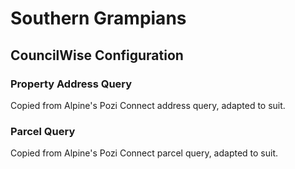 # Southern Grampians

## CouncilWise Configuration

### Property Address Query

Copied from Alpine's Pozi Connect address query, adapted to suit.

### Parcel Query

Copied from Alpine's Pozi Connect parcel query, adapted to suit.